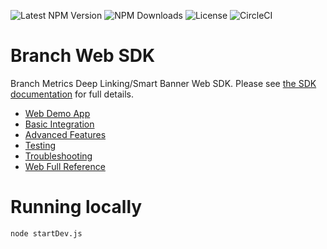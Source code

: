 ![Latest NPM Version](https://img.shields.io/npm/v/branch-sdk)
![NPM Downloads](https://img.shields.io/npm/dm/branch-sdk)
![License](https://img.shields.io/npm/l/branch-sdk)
![CircleCI](https://img.shields.io/circleci/build/github/BranchMetrics/web-branch-deep-linking-attribution)

[Web Demo App]: https://help.branch.io/developers-hub/docs/web-sdk-overview#section-web-demo-app
[Basic Integration]: https://help.branch.io/developers-hub/docs/web-basic-integration
[Advanced Features]: https://help.branch.io/developers-hub/docs/web-advanced-features
[Testing]: https://help.branch.io/developers-hub/docs/web-testing
[Troubleshooting]: https://help.branch.io/developers-hub/docs/web-troubleshooting
[Web Full Reference]: https://help.branch.io/developers-hub/docs/web-full-reference

# Branch Web SDK

Branch Metrics Deep Linking/Smart Banner Web SDK. Please see
[the SDK documentation](https://help.branch.io/developers-hub/docs/web-sdk-overview)
for full details.

- [Web Demo App]
- [Basic Integration]
- [Advanced Features]
- [Testing]
- [Troubleshooting]
- [Web Full Reference]

# Running locally
```sh
node startDev.js
```